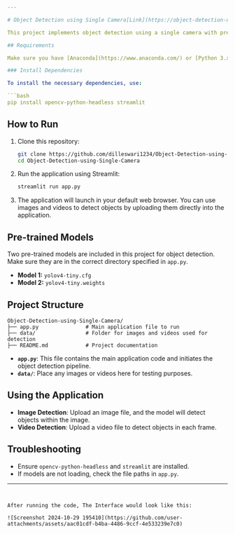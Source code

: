 ```yaml
---

# Object Detection using Single Camera[Link](https://object-detection-using-single-camera.streamlit.app/)

This project implements object detection using a single camera with pre-trained models. The application is built with Streamlit for easy interaction and OpenCV for image processing.

## Requirements

Make sure you have [Anaconda](https://www.anaconda.com/) or [Python 3.x](https://www.python.org/) installed.

### Install Dependencies

To install the necessary dependencies, use:

```bash
pip install opencv-python-headless streamlit
```

## How to Run

1. Clone this repository:

   ```bash
   git clone https://github.com/dilleswari1234/Object-Detection-using-Single-Camera.git
   cd Object-Detection-using-Single-Camera
   ```

2. Run the application using Streamlit:

   ```bash
   streamlit run app.py
   ```

3. The application will launch in your default web browser. You can use images and videos to detect objects by uploading them directly into the application.

## Pre-trained Models

Two pre-trained models are included in this project for object detection. Make sure they are in the correct directory specified in `app.py`.

- **Model 1:** `yolov4-tiny.cfg`
- **Model 2:** `yolov4-tiny.weights`

## Project Structure

```
Object-Detection-using-Single-Camera/
├── app.py               # Main application file to run
├── data/                # Folder for images and videos used for detection
├── README.md            # Project documentation
```

- **`app.py`**: This file contains the main application code and initiates the object detection pipeline.
- **`data/`**: Place any images or videos here for testing purposes.

## Using the Application

- **Image Detection**: Upload an image file, and the model will detect objects within the image.
- **Video Detection**: Upload a video file to detect objects in each frame.

## Troubleshooting

- Ensure `opencv-python-headless` and `streamlit` are installed.
- If models are not loading, check the file paths in `app.py`.

---
```


After running the code, The Interface would look like this:

![Screenshot 2024-10-29 195410](https://github.com/user-attachments/assets/aac01cdf-b4ba-4486-9ccf-4e533239e7c0)


